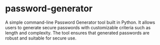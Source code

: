 # password-generator
A simple command-line Password Generator tool built in Python. It allows users to generate secure passwords with customizable criteria such as length and complexity. The tool ensures that generated passwords are robust and suitable for secure use.
